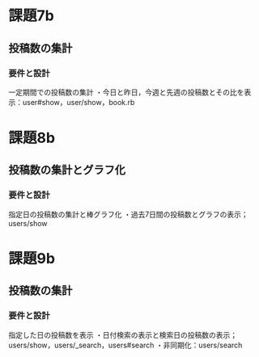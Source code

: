 # 課題7b
## 投稿数の集計
### 要件と設計
一定期間での投稿数の集計
・今日と昨日，今週と先週の投稿数とその比を表示：user#show，user/show，book.rb

# 課題8b
## 投稿数の集計とグラフ化
### 要件と設計
指定日の投稿数の集計と棒グラフ化
・過去7日間の投稿数とグラフの表示；users/show

# 課題9b
## 投稿数の集計
### 要件と設計
指定した日の投稿数を表示
・日付検索の表示と検索日の投稿数の表示；users/show，users/_search，users#search
・非同期化：users/search
